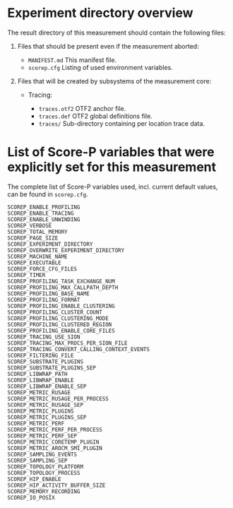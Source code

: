 # Experiment directory overview

The result directory of this measurement should contain the following files:

   1. Files that should be present even if the measurement aborted:

      * `MANIFEST.md`           This manifest file.
      * `scorep.cfg`            Listing of used environment variables.

   2. Files that will be created by subsystems of the measurement core:

      * Tracing:

        * `traces.otf2`         OTF2 anchor file.
        * `traces.def`          OTF2 global definitions file.
        * `traces/`             Sub-directory containing per location trace
                                data.

# List of Score-P variables that were explicitly set for this measurement

The complete list of Score-P variables used, incl. current default values,
can be found in `scorep.cfg`.

    SCOREP_ENABLE_PROFILING
    SCOREP_ENABLE_TRACING
    SCOREP_ENABLE_UNWINDING
    SCOREP_VERBOSE
    SCOREP_TOTAL_MEMORY
    SCOREP_PAGE_SIZE
    SCOREP_EXPERIMENT_DIRECTORY
    SCOREP_OVERWRITE_EXPERIMENT_DIRECTORY
    SCOREP_MACHINE_NAME
    SCOREP_EXECUTABLE
    SCOREP_FORCE_CFG_FILES
    SCOREP_TIMER
    SCOREP_PROFILING_TASK_EXCHANGE_NUM
    SCOREP_PROFILING_MAX_CALLPATH_DEPTH
    SCOREP_PROFILING_BASE_NAME
    SCOREP_PROFILING_FORMAT
    SCOREP_PROFILING_ENABLE_CLUSTERING
    SCOREP_PROFILING_CLUSTER_COUNT
    SCOREP_PROFILING_CLUSTERING_MODE
    SCOREP_PROFILING_CLUSTERED_REGION
    SCOREP_PROFILING_ENABLE_CORE_FILES
    SCOREP_TRACING_USE_SION
    SCOREP_TRACING_MAX_PROCS_PER_SION_FILE
    SCOREP_TRACING_CONVERT_CALLING_CONTEXT_EVENTS
    SCOREP_FILTERING_FILE
    SCOREP_SUBSTRATE_PLUGINS
    SCOREP_SUBSTRATE_PLUGINS_SEP
    SCOREP_LIBWRAP_PATH
    SCOREP_LIBWRAP_ENABLE
    SCOREP_LIBWRAP_ENABLE_SEP
    SCOREP_METRIC_RUSAGE
    SCOREP_METRIC_RUSAGE_PER_PROCESS
    SCOREP_METRIC_RUSAGE_SEP
    SCOREP_METRIC_PLUGINS
    SCOREP_METRIC_PLUGINS_SEP
    SCOREP_METRIC_PERF
    SCOREP_METRIC_PERF_PER_PROCESS
    SCOREP_METRIC_PERF_SEP
    SCOREP_METRIC_CORETEMP_PLUGIN
    SCOREP_METRIC_AROCM_SMI_PLUGIN
    SCOREP_SAMPLING_EVENTS
    SCOREP_SAMPLING_SEP
    SCOREP_TOPOLOGY_PLATFORM
    SCOREP_TOPOLOGY_PROCESS
    SCOREP_HIP_ENABLE
    SCOREP_HIP_ACTIVITY_BUFFER_SIZE
    SCOREP_MEMORY_RECORDING
    SCOREP_IO_POSIX
